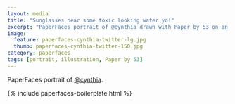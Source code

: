 ```yaml
---
layout: media
title: "Sunglasses near some toxic looking water yo!"
excerpt: "PaperFaces portrait of @cynthia drawn with Paper by 53 on an iPad."
image: 
  feature: paperfaces-cynthia-twitter-lg.jpg
  thumb: paperfaces-cynthia-twitter-150.jpg
category: paperfaces
tags: [portrait, illustration, Paper by 53]
---
```


PaperFaces portrait of [@cynthia](http://twitter.com/cynthia).

{% include paperfaces-boilerplate.html %}